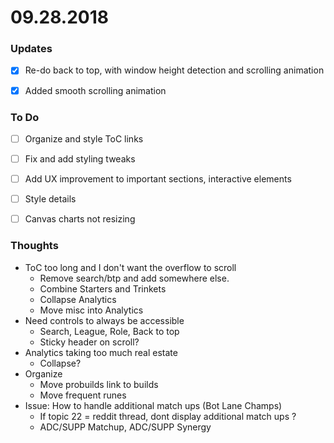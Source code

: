 # 09.28.2018


### Updates

- [x] Re-do back to top, with window height detection and scrolling animation
- [x] Added smooth scrolling animation


### To Do

- [ ] Organize and style ToC links
- [ ] Fix and add styling tweaks
- [ ] Add UX improvement to important sections, interactive elements
- [ ] Style details
- [ ] Canvas charts not resizing


### Thoughts

* ToC too long and I don't want the overflow to scroll
    - Remove search/btp and add somewhere else.
    - Combine Starters and Trinkets
    - Collapse Analytics
    - Move misc into Analytics
* Need controls to always be accessible
    - Search, League, Role, Back to top
    - Sticky header on scroll?
* Analytics taking too much real estate
    - Collapse?
* Organize
    - Move probuilds link to builds
    - Move frequent runes
* Issue: How to handle additional match ups (Bot Lane Champs)
    - If topic 22 = reddit thread, dont display additional match ups ?
    - ADC/SUPP Matchup, ADC/SUPP Synergy
